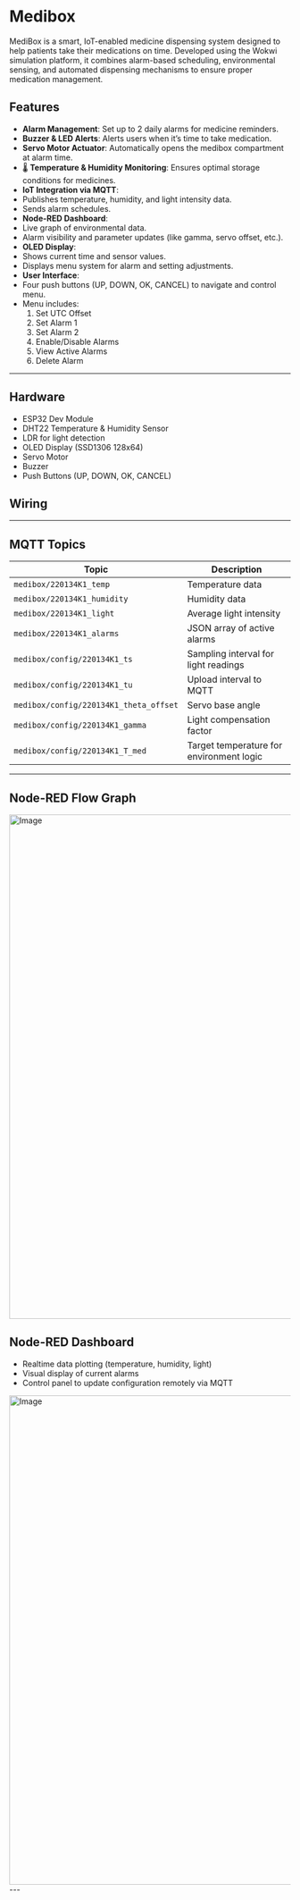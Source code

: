 # Medibox
MediBox is a smart, IoT-enabled medicine dispensing system designed to help patients take their medications on time. Developed using the Wokwi simulation platform, it combines alarm-based scheduling, environmental sensing, and automated dispensing mechanisms to ensure proper medication management.



##  Features

-  **Alarm Management**: Set up to 2 daily alarms for medicine reminders.
-  **Buzzer & LED Alerts**: Alerts users when it’s time to take medication.
-  **Servo Motor Actuator**: Automatically opens the medibox compartment at alarm time.
- 🌡 **Temperature & Humidity Monitoring**: Ensures optimal storage conditions for medicines.
-  **IoT Integration via MQTT**:
  - Publishes temperature, humidity, and light intensity data.
  - Sends alarm schedules.
-  **Node-RED Dashboard**:
  - Live graph of environmental data.
  - Alarm visibility and parameter updates (like gamma, servo offset, etc.).
-  **OLED Display**:
  - Shows current time and sensor values.
  - Displays menu system for alarm and setting adjustments.
-  **User Interface**:
  - Four push buttons (UP, DOWN, OK, CANCEL) to navigate and control menu.
  - Menu includes:
    1. Set UTC Offset
    2. Set Alarm 1
    3. Set Alarm 2
    4. Enable/Disable Alarms
    5. View Active Alarms
    6. Delete Alarm

---

##  Hardware 

- ESP32 Dev Module
- DHT22 Temperature & Humidity Sensor
- LDR for light detection
- OLED Display (SSD1306 128x64)
- Servo Motor
- Buzzer
- Push Buttons (UP, DOWN, OK, CANCEL)
  
## Wiring

---

##  MQTT Topics

| Topic                              | Description                              |
|-----------------------------------|------------------------------------------|
| `medibox/220134K1_temp`           | Temperature data                         |
| `medibox/220134K1_humidity`       | Humidity data                            |
| `medibox/220134K1_light`          | Average light intensity                  |
| `medibox/220134K1_alarms`         | JSON array of active alarms              |
| `medibox/config/220134K1_ts`      | Sampling interval for light readings     |
| `medibox/config/220134K1_tu`      | Upload interval to MQTT                  |
| `medibox/config/220134K1_theta_offset` | Servo base angle                    |
| `medibox/config/220134K1_gamma`   | Light compensation factor                |
| `medibox/config/220134K1_T_med`   | Target temperature for environment logic |

---
## Node-RED Flow Graph
<img width="1919" height="903" alt="Image" src="https://github.com/user-attachments/assets/24f052b1-d5dd-4540-8223-b01670aeb430" />
 

##  Node-RED Dashboard

- Realtime data plotting (temperature, humidity, light)
- Visual display of current alarms
- Control panel to update configuration remotely via MQTT
<img width="1773" height="876" alt="Image" src="https://github.com/user-attachments/assets/67b1a37d-ee1c-453f-9867-b063790145ea" />
---


